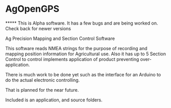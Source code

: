 
# AgOpenGPS

***** This is Alpha software. It has a few bugs and are being worked on. Check back for newer versions

Ag Precision Mapping and Section Control Software

This software reads NMEA strings for the purpose of recording and mapping position information 
for Agricultural use. Also it has up to 5 Section Control to control implements application of product
preventing over-application.

There is much work to be done yet such as the interface for an Arduino to do the actual electronic controlling.

That is planned for the near future.

Included is an application, and source folders. 
